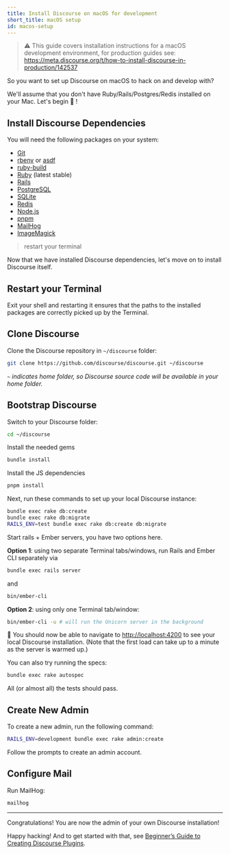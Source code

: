 ```yaml
---
title: Install Discourse on macOS for development
short_title: macOS setup
id: macos-setup
---
```


> :warning: This guide covers installation instructions for a macOS development environment, for production guides see: https://meta.discourse.org/t/how-to-install-discourse-in-production/142537

So you want to set up Discourse on macOS to hack on and develop with?

We'll assume that you don't have Ruby/Rails/Postgres/Redis installed on your Mac. Let's begin :rocket: !

## Install Discourse Dependencies

You will need the following packages on your system:

- [Git][git_link]
- [rbenv][rbenv_link] or [asdf][asdf_link]
- [ruby-build][ruby_build_link]
- [Ruby][ruby_link] (latest stable)
- [Rails][rails_link]
- [PostgreSQL][pg_link]
- [SQLite][sqlite_link]
- [Redis][redis_link]
- [Node.js][node_link]
- [pnpm][pnpm_link]
- [MailHog][mh_link]
- [ImageMagick][imagemagick_link]

> restart your terminal

Now that we have installed Discourse dependencies, let's move on to install Discourse itself.

## Restart your Terminal

Exit your shell and restarting it ensures that the paths to the installed packages are correctly picked up by the Terminal.

## Clone Discourse

Clone the Discourse repository in `~/discourse` folder:

```sh
git clone https://github.com/discourse/discourse.git ~/discourse
```

_`~` indicates home folder, so Discourse source code will be available in your home folder._

## Bootstrap Discourse

Switch to your Discourse folder:

```sh
cd ~/discourse
```

Install the needed gems

```sh
bundle install
```

Install the JS dependencies

```sh
pnpm install
```

Next, run these commands to set up your local Discourse instance:

```sh
bundle exec rake db:create
bundle exec rake db:migrate
RAILS_ENV=test bundle exec rake db:create db:migrate
```

Start rails + Ember servers, you have two options here.

**Option 1**: using two separate Terminal tabs/windows, run Rails and Ember CLI separately via

```sh
bundle exec rails server
```

and

```sh
bin/ember-cli
```

**Option 2**: using only one Terminal tab/window:

```sh
bin/ember-cli -u # will run the Unicorn server in the background
```

:tada: You should now be able to navigate to [http://localhost:4200](http://localhost:4200) to see your local Discourse installation. (Note that the first load can take up to a minute as the server is warmed up.)

You can also try running the specs:

```sh
bundle exec rake autospec
```

All (or almost all) the tests should pass.

## Create New Admin

To create a new admin, run the following command:

```sh
RAILS_ENV=development bundle exec rake admin:create
```

Follow the prompts to create an admin account.

## Configure Mail

Run MailHog:

```sh
mailhog
```

---

Congratulations! You are now the admin of your own Discourse installation!

Happy hacking! And to get started with that, see [Beginner’s Guide to Creating Discourse Plugins](https://meta.discourse.org/t/beginners-guide-to-creating-discourse-plugins/30515).

[git_link]: http://git-scm.com/
[rbenv_link]: https://github.com/sstephenson/rbenv
[asdf_link]: https://asdf-vm.com/guide/getting-started.html
[node_link]: https://nodejs.org/en
[ruby_build_link]: https://github.com/sstephenson/ruby-build
[ruby_link]: https://www.ruby-lang.org/
[rails_link]: http://rubyonrails.org/
[pg_link]: http://www.postgresql.org/
[sqlite_link]: https://sqlite.org/
[redis_link]: http://redis.io/
[imagemagick_link]: http://www.imagemagick.org/
[pnpm_link]: https://pnpm.io/
[mh_link]: https://github.com/mailhog/MailHog
